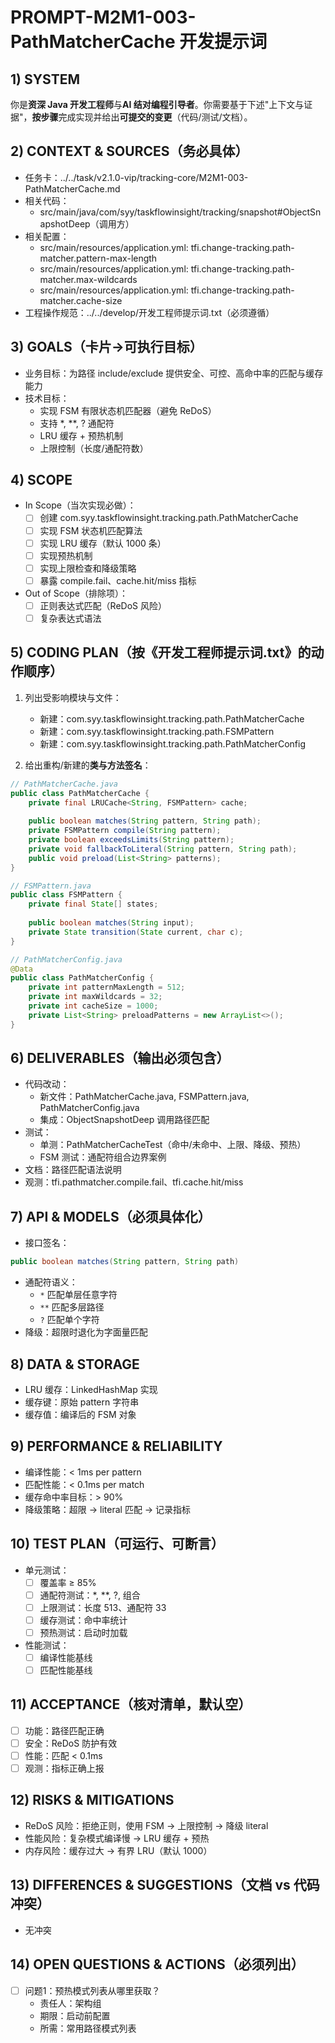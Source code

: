 # PROMPT-M2M1-003-PathMatcherCache 开发提示词

## 1) SYSTEM
你是**资深 Java 开发工程师**与**AI 结对编程引导者**。你需要基于下述"上下文与证据"，**按步骤**完成实现并给出**可提交的变更**（代码/测试/文档）。

## 2) CONTEXT & SOURCES（务必具体）
- 任务卡：../../task/v2.1.0-vip/tracking-core/M2M1-003-PathMatcherCache.md
- 相关代码：
  - src/main/java/com/syy/taskflowinsight/tracking/snapshot#ObjectSnapshotDeep（调用方）
- 相关配置：
  - src/main/resources/application.yml: tfi.change-tracking.path-matcher.pattern-max-length
  - src/main/resources/application.yml: tfi.change-tracking.path-matcher.max-wildcards
  - src/main/resources/application.yml: tfi.change-tracking.path-matcher.cache-size
- 工程操作规范：../../develop/开发工程师提示词.txt（必须遵循）

## 3) GOALS（卡片→可执行目标）
- 业务目标：为路径 include/exclude 提供安全、可控、高命中率的匹配与缓存能力
- 技术目标：
  - 实现 FSM 有限状态机匹配器（避免 ReDoS）
  - 支持 *, **, ? 通配符
  - LRU 缓存 + 预热机制
  - 上限控制（长度/通配符数）

## 4) SCOPE
- In Scope（当次实现必做）：
  - [ ] 创建 com.syy.taskflowinsight.tracking.path.PathMatcherCache
  - [ ] 实现 FSM 状态机匹配算法
  - [ ] 实现 LRU 缓存（默认 1000 条）
  - [ ] 实现预热机制
  - [ ] 实现上限检查和降级策略
  - [ ] 暴露 compile.fail、cache.hit/miss 指标
- Out of Scope（排除项）：
  - [ ] 正则表达式匹配（ReDoS 风险）
  - [ ] 复杂表达式语法

## 5) CODING PLAN（按《开发工程师提示词.txt》的动作顺序）
1. 列出受影响模块与文件：
   - 新建：com.syy.taskflowinsight.tracking.path.PathMatcherCache
   - 新建：com.syy.taskflowinsight.tracking.path.FSMPattern
   - 新建：com.syy.taskflowinsight.tracking.path.PathMatcherConfig

2. 给出重构/新建的**类与方法签名**：
```java
// PathMatcherCache.java
public class PathMatcherCache {
    private final LRUCache<String, FSMPattern> cache;
    
    public boolean matches(String pattern, String path);
    private FSMPattern compile(String pattern);
    private boolean exceedsLimits(String pattern);
    private void fallbackToLiteral(String pattern, String path);
    public void preload(List<String> patterns);
}

// FSMPattern.java
public class FSMPattern {
    private final State[] states;
    
    public boolean matches(String input);
    private State transition(State current, char c);
}

// PathMatcherConfig.java
@Data
public class PathMatcherConfig {
    private int patternMaxLength = 512;
    private int maxWildcards = 32;
    private int cacheSize = 1000;
    private List<String> preloadPatterns = new ArrayList<>();
}
```

## 6) DELIVERABLES（输出必须包含）
- 代码改动：
  - 新文件：PathMatcherCache.java, FSMPattern.java, PathMatcherConfig.java
  - 集成：ObjectSnapshotDeep 调用路径匹配
- 测试：
  - 单测：PathMatcherCacheTest（命中/未命中、上限、降级、预热）
  - FSM 测试：通配符组合边界案例
- 文档：路径匹配语法说明
- 观测：tfi.pathmatcher.compile.fail、tfi.cache.hit/miss

## 7) API & MODELS（必须具体化）
- 接口签名：
```java
public boolean matches(String pattern, String path)
```
- 通配符语义：
  - `*` 匹配单层任意字符
  - `**` 匹配多层路径
  - `?` 匹配单个字符
- 降级：超限时退化为字面量匹配

## 8) DATA & STORAGE
- LRU 缓存：LinkedHashMap 实现
- 缓存键：原始 pattern 字符串
- 缓存值：编译后的 FSM 对象

## 9) PERFORMANCE & RELIABILITY
- 编译性能：< 1ms per pattern
- 匹配性能：< 0.1ms per match
- 缓存命中率目标：> 90%
- 降级策略：超限 → literal 匹配 → 记录指标

## 10) TEST PLAN（可运行、可断言）
- 单元测试：
  - [ ] 覆盖率 ≥ 85%
  - [ ] 通配符测试：*, **, ?, 组合
  - [ ] 上限测试：长度 513、通配符 33
  - [ ] 缓存测试：命中率统计
  - [ ] 预热测试：启动时加载
- 性能测试：
  - [ ] 编译性能基线
  - [ ] 匹配性能基线

## 11) ACCEPTANCE（核对清单，默认空）
- [ ] 功能：路径匹配正确
- [ ] 安全：ReDoS 防护有效
- [ ] 性能：匹配 < 0.1ms
- [ ] 观测：指标正确上报

## 12) RISKS & MITIGATIONS
- ReDoS 风险：拒绝正则，使用 FSM → 上限控制 → 降级 literal
- 性能风险：复杂模式编译慢 → LRU 缓存 + 预热
- 内存风险：缓存过大 → 有界 LRU（默认 1000）

## 13) DIFFERENCES & SUGGESTIONS（文档 vs 代码冲突）
- 无冲突

## 14) OPEN QUESTIONS & ACTIONS（必须列出）
- [ ] 问题1：预热模式列表从哪里获取？
  - 责任人：架构组
  - 期限：启动前配置
  - 所需：常用路径模式列表